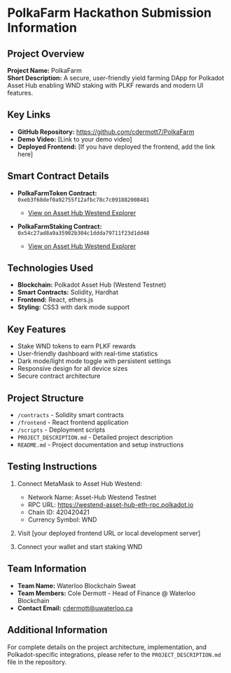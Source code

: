 # PolkaFarm Hackathon Submission Information

## Project Overview

**Project Name:** PolkaFarm  
**Short Description:** A secure, user-friendly yield farming DApp for Polkadot Asset Hub enabling WND staking with PLKF rewards and modern UI features.

## Key Links

- **GitHub Repository:** https://github.com/cdermott7/PolkaFarm
- **Demo Video:** [Link to your demo video]
- **Deployed Frontend:** [If you have deployed the frontend, add the link here]

## Smart Contract Details

- **PolkaFarmToken Contract:** `0xeb3f68def0a92755f12afbc78c7c091882008481`
  - [View on Asset Hub Westend Explorer](https://assethub-westend.subscan.io/account/0xeb3f68def0a92755f12afbc78c7c091882008481)

- **PolkaFarmStaking Contract:** `0x54c27ad8a9a35902b304c1ddda79711f23d1dd48`
  - [View on Asset Hub Westend Explorer](https://assethub-westend.subscan.io/account/0x54c27ad8a9a35902b304c1ddda79711f23d1dd48)

## Technologies Used

- **Blockchain:** Polkadot Asset Hub (Westend Testnet)
- **Smart Contracts:** Solidity, Hardhat
- **Frontend:** React, ethers.js
- **Styling:** CSS3 with dark mode support

## Key Features

- Stake WND tokens to earn PLKF rewards
- User-friendly dashboard with real-time statistics
- Dark mode/light mode toggle with persistent settings
- Responsive design for all device sizes
- Secure contract architecture

## Project Structure

- `/contracts` - Solidity smart contracts
- `/frontend` - React frontend application
- `/scripts` - Deployment scripts
- `PROJECT_DESCRIPTION.md` - Detailed project description
- `README.md` - Project documentation and setup instructions

## Testing Instructions

1. Connect MetaMask to Asset Hub Westend:
   - Network Name: Asset-Hub Westend Testnet
   - RPC URL: https://westend-asset-hub-eth-rpc.polkadot.io
   - Chain ID: 420420421
   - Currency Symbol: WND

2. Visit [your deployed frontend URL or local development server]

3. Connect your wallet and start staking WND

## Team Information

- **Team Name:** Waterloo Blockchain Sweat
- **Team Members:** Cole Dermott - Head of Finance @ Waterloo Blockchain
- **Contact Email:** cdermott@uwaterloo.ca

## Additional Information

For complete details on the project architecture, implementation, and Polkadot-specific integrations, please refer to the `PROJECT_DESCRIPTION.md` file in the repository.
